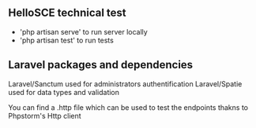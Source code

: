 ## HelloSCE technical test

- 'php artisan serve' to run server locally
- 'php artisan test' to run tests

## Laravel packages and dependencies

Laravel/Sanctum used for administrators authentification
Laravel/Spatie used for data types and validation


You can find a .http file which can be used to test the endpoints thakns to Phpstorm's Http client
